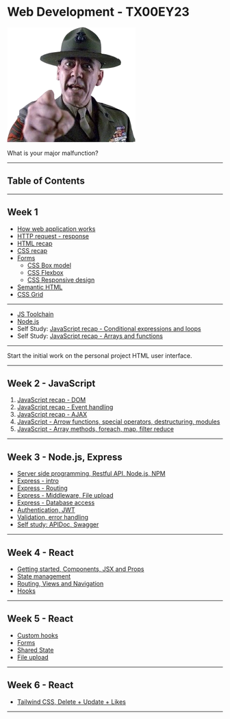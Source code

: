 # Web Development - TX00EY23

![Hartman](images/Sgt.Hartman.webp)

What is your major malfunction?

---

## Table of Contents

---

## Week 1

- [How web application works](Week1/architecture.md)
- [HTTP request - response](Week1/http-request-response.md)
- [HTML recap](Week1/HTML-recap.md)
- [CSS recap](Week1/CSS-recap.md)
- [Forms](Week1/form/form.md)
  - [CSS Box model](Week1/form/css/box-model.md)
  - [CSS Flexbox](Week1/form/css/flexbox.md)
  - [CSS Responsive design](Week1/form/css/media-queries.md)
- [Semantic HTML](https://webaim.org/resources/htmlcheatsheet/HTML%20Semantics%20and%20Accessibility%20Cheat%20Sheet.pdf)
- [CSS Grid](Week1/form/css/grid.md)

---

- [JS Toolchain](Week1/tools_pt2.md)
- [Node.js](Week1/node.md)
- Self Study: [JavaScript recap - Conditional expressions and loops](Week1/JS-recap1.md)
- Self Study: [JavaScript recap - Arrays and functions](Week1/JS-recap2.md)

--- 

Start the initial work on the personal project HTML user interface.

---

## Week 2 - JavaScript


1. [JavaScript recap - DOM](Week2/JS-recap3.md)
2. [JavaScript recap - Event handling](Week2/JS-recap4.md)
3. [JavaScript recap - AJAX](Week2/JS-recap5.md)
4. [JavaScript - Arrow functions, special operators, destructuring, modules](Week3/AdvancedJavaScript1.md)
5. [JavaScript - Array methods, foreach, map, filter reduce](Week3/AdvancedJavascript2.md)

---

## Week 3 - Node.js, Express

- [Server side programming, Restful API, Node.js, NPM](Week4/01-server-side-programming.md)
- [Express - intro](Week4/02-express.md)
- [Express - Routing](Week4/03-routing.md)
- [Express - Middleware, File upload](Week4/04-middleware.md)
- [Express - Database access](Week4/05-database.md)
- [Authentication, JWT](Week4/06-auth.md)
- [Validation, error handling](Week4/07-validation.md)
- [Self study: APIDoc, Swagger](Week4/extra-apidoc.md)

---

## Week 4 - React

- [Getting started, Components, JSX and Props](Week5/01-react-start.md)
- [State management](Week5/02-react-state.md)
- [Routing, Views and Navigation](Week5/03-react-routing.md)
- [Hooks](Week6/01-hooks.md)

---

## Week 5 - React


- [Custom hooks](Week6/02-custom-hooks.md)
- [Forms](Week6/03-forms.md)
- [Shared State](Week6/04-context.md)
- [File upload](Week6/05-upload.md)

---

## Week 6 - React

- [Tailwind CSS, Delete + Update + Likes](Week7/tailwind.md)

---


